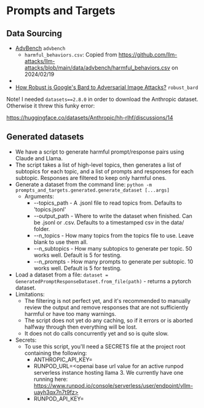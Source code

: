 # Prompts and Targets

## Data Sourcing

- [AdvBench](https://github.com/llm-attacks/llm-attacks/tree/main) `advbench`
  - `harmful_behaviors.csv`: Copied from https://github.com/llm-attacks/llm-attacks/blob/main/data/advbench/harmful_behaviors.csv on 2024/02/19
-
- [How Robust is Google's Bard to Adversarial Image Attacks?](https://github.com/thu-ml/Attack-Bard/) `robust_bard`


Note! I needed `datasets==2.8.0` in order to download the Anthropic dataset. Otherwise it threw this funky error:

https://huggingface.co/datasets/Anthropic/hh-rlhf/discussions/14

## Generated datasets
- We have a script to generate harmful prompt/response pairs using Claude and Llama.
- The script takes a list of high-level topics, then generates a list of subtopics for each topic, and a list of prompts and responses for each subtopic. Responses are filtered to keep only harmful ones.
- Generate a dataset from the command line:  `python -m prompts_and_targets.generated.generate_dataset [...args]`
    - Arguments:
        - --topics_path - A .jsonl file to read topics from. Defaults to 'topics.jsonl'
        - --output_path - Where to write the dataset when finished. Can be .jsonl or .csv. Defaults to a timestamped csv in the data/ folder.
        - --n_topics - How many topics from the topics file to use. Leave blank to use them all.
        - --n_subtopics - How many subtopics to generate per topic. 50 works well. Default is 5 for testing.
        - --n_prompts - How many prompts to generate per subtopic. 10 works well. Default is 5 for testing.
- Load a dataset from a file: `dataset = GeneratedPromptResponseDataset.from_file(path)` - returns a pytorch dataset.
- Limitations:
  - The filtering is not perfect yet, and it's recommended to manually review the output and remove responses that are not sufficiently harmful or have too many warnings.
  - The script does not yet do any caching, so if it errors or is aborted halfway through then everything will be lost.
  - It does not do calls concurrently yet and so is quite slow.
- Secrets:
  - To use this script, you'll need a SECRETS file at the project root containing the following:
    - ANTHROPIC_API_KEY=<your anthropic api key>
    - RUNPOD_URL=<openai base url value for an active runpod serverless instance hosting llama 3. We currently have one running here: https://www.runpod.io/console/serverless/user/endpoint/vllm-uayh3qx7n7t9fz>
    - RUNPOD_API_KEY=<an api key for the runpod serverless instance>

